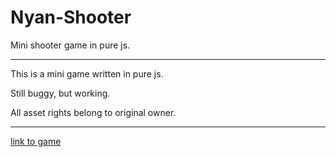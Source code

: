 # Nyan-Shooter
Mini shooter game in pure js.

---

This is a mini game written in pure js.

Still buggy, but working.

All asset rights belong to original owner.

---

[link to game](the3dsandwich.github.io/Nyan-Shooter)
